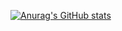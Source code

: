 [![Anurag's GitHub stats](https://github-readme-stats.vercel.app/api?username=Imbozter&theme=solarized-dark&show_icons=true)](https://github.com/anuraghazra/github-readme-stats)
